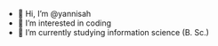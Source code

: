 - 👋 Hi, I’m @yannisah
- 👀 I’m interested in coding
- 🌱 I’m currently studying information science (B. Sc.)
